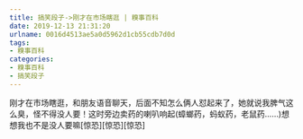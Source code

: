 ```yaml
---
title: 搞笑段子->刚才在市场瞎逛 | 糗事百科
date: 2019-12-13 21:31:20
urlname: 0016d4513ae5a0d5962d1cb55cdb7d0d
tags: 
- 糗事百科
categories:
- 糗事百科
- 搞笑段子
---
```

刚才在市场瞎逛，和朋友语音聊天，后面不知怎么俩人怼起来了，她就说我脾气这么臭，怪不得没人要！这时旁边卖药的喇叭响起(蟑螂药，蚂蚁药，老鼠药……)想想我也不是没人要嘛[惊恐][惊恐][惊恐]


